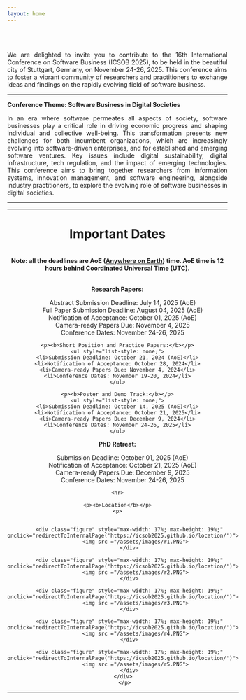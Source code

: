 ```yaml
---
layout: home
---
```

<style>
    /* Optional: Style for the figures */
    .figure {
      display: inline-block;
      margin: 10px;
      cursor: pointer;
    }
  </style>
  <script>
    function redirectToInternalPage(pageUrl) {
      window.location.href = pageUrl; // Redirect to the specified internal webpage
    }
  </script>
<br/>

<div style="text-align: justify">
<br>

We are delighted to invite you to contribute to the 16th International Conference on Software Business (ICSOB 2025), to be held in the beautiful city of Stuttgart, Germany, on November 24-26, 2025. This conference aims to foster a vibrant community of researchers and practitioners to exchange ideas and findings on the rapidly evolving field of software business.

<hr>

<b style="text-align: center;">Conference Theme: Software Business in Digital Societies </b>

In an era where software permeates all aspects of society, software businesses play a critical role in driving economic progress and shaping individual and collective well-being. This transformation presents new challenges for both incumbent organizations, which are increasingly evolving into software-driven enterprises, and for established and emerging software ventures. Key issues include digital sustainability, digital infrastructure, tech regulation, and the impact of emerging technologies.
This conference aims to bring together researchers from information systems, innovation management, and software engineering, alongside industry practitioners, to explore the evolving role of software businesses in digital societies.

</div> 

<hr>
<div style="text-align: center">
<!--<h1>  Program Overview </h1>  
</div> 
<div style="background-color: #00203F; color: white; padding: 20px; text-align: center;">
    <a href="/Schedule/" style="color: white; text-decoration: none; font-size: 20px;">
        Here is the link to the program overview.
    </a>
</div> -->   
<hr>
<div style="text-align: center">
<h1>  Important Dates </h1>  

<br>
<b>Note: all the deadlines are AoE (<b><a href="https://www.worldtimeserver.com/time-zones/aoe/#:~:text=Anywhere%20on%20Earth%20or%20AoE,the%20Pacific%20all%20year%20round." target="_blank">Anywhere on Earth</a></b>) time. AoE time is 12 hours behind Coordinated Universal Time (UTC).</b>
</div>      
<br>
    <p class="lead">
    <p><b>Research Papers:</b>
    <ul style="list-style: none;">
    <li>Abstract Submission Deadline: July 14, 2025 (AoE) </li>
    <!--<li>Full Paper Submission Deadline: August 04, 2025 (AoE)</li>
     <li><span style="color:#a90808;"> Full Paper Submission Deadline: September 9, 2024 (AoE) (extended) </span></li>-->
    <li>Full Paper Submission Deadline: August 04, 2025 (AoE)</li>
    <!--<li>Notification of Acceptance: October 7, 2024</li>
    <li><span style="color:#a90808;"> Notification of Acceptance: October 14, 2024 (AoE) (extended) </span></li>-->
    <li>Notification of Acceptance: October 01, 2025 (AoE)</li>
    <li>Camera-ready Papers Due: November 4, 2025</li>
    <li>Conference Dates: November 24-26, 2025</li>
    </ul>
    
    <p><b>Short Position and Practice Papers:</b></p>
    <ul style="list-style: none;">
    <li>Submission Deadline: October 21, 2024 (AoE)</li>
    <li>Notification of Acceptance: October 28, 2024</li>
    <li>Camera-ready Papers Due: November 4, 2024</li>
    <li>Conference Dates: November 19-20, 2024</li>
    </ul>

    <p><b>Poster and Demo Track:</b></p>
    <ul style="list-style: none;">
    <li>Submission Deadline: October 14, 2025 (AoE)</li>
    <li>Notification of Acceptance: October 21, 2025</li>
    <li>Camera-ready Papers Due: December 9, 2024</li>
    <li>Conference Dates: November 24-26, 2025</li>
    </ul>
    
   <p><b>PhD Retreat:</b></p>
    <ul style="list-style: none;">
    <li>Submission Deadline: October 01, 2025 (AoE)</li>
    <li>Notification of Acceptance: October 21, 2025 (AoE)</li>
    <li>Camera-ready Papers Due: December 9, 2025</li>
    <li>Conference Dates: November 24-26, 2025</li>
    </ul>

    <hr>
    
    <p><b>Location</b></p>
    <p>

   <div id="banner" style="overflow: hidden; display: inline-block;">
       
        <div class="figure" style="max-width: 17%; max-height: 19%;" onclick="redirectToInternalPage('https://icsob2025.github.io/location/')">
            <img src ="/assets/images/r1.PNG">
        </div>

        <div class="figure" style="max-width: 17%; max-height: 19%;" onclick="redirectToInternalPage('https://icsob2025.github.io/location/')">
            <img src ="/assets/images/r2.PNG">
        </div>

        <div class="figure" style="max-width: 17%; max-height: 19%;" onclick="redirectToInternalPage('https://icsob2025.github.io/location/')">
            <img src ="/assets/images/r3.PNG">
        </div>

        <div class="figure" style="max-width: 17%; max-height: 19%;" onclick="redirectToInternalPage('https://icsob2025.github.io/location/')">
            <img src ="/assets/images/r4.PNG">
        </div>
        
        <div class="figure" style="max-width: 17%; max-height: 19%;" onclick="redirectToInternalPage('https://icsob2025.github.io/location/')">
            <img src ="/assets/images/r5.PNG">
        </div>
    </div>
     </p>

<hr>
<!--      
<b> Special Tracks and Additional Opportunities: </b>
  <ul style="list-style: none;">
      <li><b>Workshop and Tutorial Proposals</b>: We invite proposals for engaging and informative workshops and tutorials. The deadline for proposals is June 30, 2024.
</li>
      <li><b>Poster and Demo Track</b>: A chance to present early-stage research, innovative ideas, and practical implementations. The submission deadline for this track is September 2, 2024.
</li>
      <li><b>PhD Retreat</b>: A unique opportunity for PhD students to receive feedback on their research. Submissions for the PhD retreat are due by September 2, 2024.</li>
  </ul> 
-->


